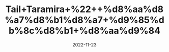 ---
title: 'Tail+Taramira+%22++%d8%aa%d8%a7%d8%b1%d8%a7+%d9%85%db%8c%d8%b1+%d8%aa%d9%84'
date: '2022-11-23' 
metatag: '' 
inventory: '0' 
draft: false 
# meta description 
shortDescripton: 'Arugula+Seeds+Oil%22++Adding+arugula+leaves+and+seed+oil+into+the+diet+canprotect+the+skin+from+UV+rays+and+its+effects.+This+is+because+arugula+is+full+of+antioxidants+and+anti-inflammatory+compounds.'
description: 'Oil+%d8%b1%d9%88%d8%ba%d9%86+%d8%aa%db%8c%d9%84'
longdescription: ''
tags: ''
brand: ''
subCategory: ''
unit: '50 ml-Pk'
sellCount: '0'
featured: True
# product Price
price: '40.0'
# Product Short Description
shortDescription: 'Arugula+Seeds+Oil%22++Adding+arugula+leaves+and+seed+oil+into+the+diet+canprotect+the+skin+from+UV+rays+and+its+effects.+This+is+because+arugula+is+full+of+antioxidants+and+anti-inflammatory+compounds.'
productID: '5D64F412-2243-ED11-996A-005056B3A416'
type: 'products'
category: 'Oil+%d8%b1%d9%88%d8%ba%d9%86+%d8%aa%db%8c%d9%84' 
thumnailproduct: 'https://eraconnect.blob.core.windows.net/product-images/aminsaddiquidawakhana/e9b22b24-bd9f-482f-88dc-08b769594b3b.webp' 
images:
  - image: 'https://eraconnect.blob.core.windows.net/product-images/aminsaddiquidawakhana/e9b22b24-bd9f-482f-88dc-08b769594b3b.webp'  
Variants:
---
